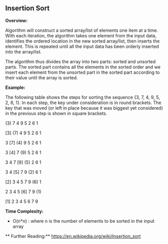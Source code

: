 ## Insertion Sort

**Overview:**

Algorithm will construct a sorted array/list of elements one item at a time. With each iteration, the algorithm takes one element from the input data, identifies the ordered location in the new sorted array/list, then inserts the element. This is repeated until all the input data has been orderly inserted into the array/list.

The algorithm thus divides the array into two parts: sorted and unsorted parts. The sorted part contains all the elements in the sorted order and we insert each element from the unsorted part in the sorted part according to their value until the array is sorted.

**Example:**

The following table shows the steps for sorting the sequence {3, 7, 4, 9, 5, 2, 6, 1}. In each step, the key under consideration is in round brackets. The key that was moved (or left in place because it was biggest yet considered) in the previous step is shown in square brackets.

(3) 7 4 9 5 2 6 1

[3]  (7) 4 9 5 2 6 1

3 [7]  (4) 9 5 2 6 1

3 [4] 7 (9) 5 2 6 1

3 4 7 [9]  (5) 2 6 1

3 4 [5] 7 9 (2) 6 1

[2] 3 4 5 7 9 (6) 1

2 3 4 5 [6] 7 9 (1)

[1] 2 3 4 5 6 7 9

**Time Complexity:**
- O(n*n) : where n is the number of elements to be sorted in the input array

** Further Reading:**
https://en.wikipedia.org/wiki/Insertion_sort